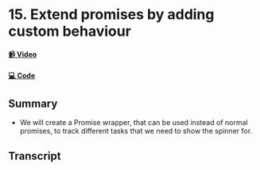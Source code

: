 # 15. Extend promises by adding custom behaviour

#### [📹 Video](https://egghead.io/lessons/rxjs-extend-promises-by-adding-custom-behaviour)

#### [💻 Code](https://github.com/rarmatei/egghead-thinking-reactively/blob/lesson-15/src/lesson-code/TaskProgressService.js)

## Summary

- We will create a Promise wrapper, that can be used instead of normal promises, to track different tasks that we need to show the spinner for.

## Transcript
